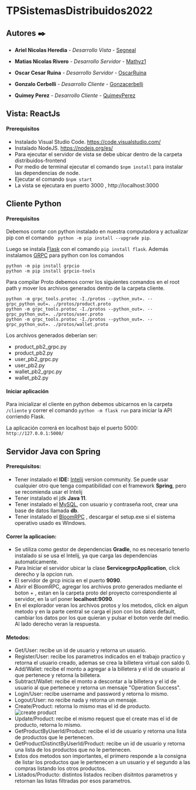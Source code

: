 # TPSistemasDistribuidos2022

## Autores ✒️
  
*  **Ariel Nicolas Heredia** - *Desarrollo Vista* - [Segneal](https://github.com/Segneal)

*  **Matias Nicolas Rivero** - *Desarrollo Servidor* - [Mathyz1](https://github.com/Mathyz1)

*  **Oscar Cesar Ruina** - *Desarrollo Servidor* - [OscarRuina](https://github.com/OscarRuina)

*  **Gonzalo Cerbelli** - *Desarrollo Cliente* - [Gonzacerbelli](https://github.com/Gonzacerbelli)

*  **Quimey Perez** - *Desarrollo Cliente* - [QuimeyPerez](https://github.com/QuimeyPerez)

  
## Vista: ReactJs

#### Prerequisitos 
* Instalado Visual Studio Code. https://code.visualstudio.com/
* Instalado NodeJS. https://nodejs.org/es/
* Para ejecutar el servidor de vista se debe ubicar dentro de la carpeta distribuidos-frontend
* Por medio de terminal ejecutar el comando `$npm install` para instalar las dependencias de node.
* Ejecutar el comando `$npm start` 
* La vista se ejecutara en puerto 3000 , http://localhost:3000

  

## Cliente Python

#### Prerequisitos

Debemos contar con python instalado en nuestra computadora y actualizar pip con el comando `
python -m pip install --upgrade pip`. 

Luego se instala [Flask](https://flask.palletsprojects.com/en/2.2.x/installation/) con el comando `pip install flask`. 
Además instalamos [GRPC](https://grpc.io/docs/languages/python/quickstart/) para python con los comandos
```
python -m pip install grpcio
python -m pip install grpcio-tools
```

Para compilar Proto debemos correr los siguientes comandos en el root path y mover los archivos generados dentro de la carpeta cliente.
```
python -m grpc_tools.protoc -I./protos --python_out=. --grpc_python_out=. ./protos/product.proto
python -m grpc_tools.protoc -I./protos --python_out=. --grpc_python_out=. ./protos/user.proto
python -m grpc_tools.protoc -I./protos --python_out=. --grpc_python_out=. ./protos/wallet.proto
```
Los archivos generados deberían ser:
* product_pb2_grpc.py
* product_pb2.py
* user_pb2_grpc.py
* user_pb2.py
* wallet_pb2_grpc.py
* wallet_pb2.py

#### Iniciar aplicación
Para inicializar el cliente en python debemos ubicarnos en la carpeta `/cliente` y correr el comando `python -m flask run` para iniciar la API corriendo Flask.

La aplicación correrá en localhost bajo el puerto 5000: `http://127.0.0.1:5000/`

## Servidor Java con Spring
#### Prerequisitos:
  * Tener instalado el **IDE:** [Intelij](https://www.jetbrains.com/es-es/idea/download/#section=windows) version community. Se puede usar cualquier otro que tenga compatibilidad con el framework **Spring**, pero se recomienda usar el Intelij
  * Tener instalado el jdk **Java 11**.
  * Tener instalado el [MySQL](https://dev.mysql.com/downloads/workbench/), con usuario y contraseña root, crear una base de datos llamada **db**.
  * Tener instalado el [BloomRPC](https://github.com/bloomrpc/bloomrpc/releases) , descargar el setup.exe si el sistema operativo  usado es Windows. 
#### Correr la aplicacion:
  * Se utiliza como gestor de dependencias **Gradle**, no es necesario tenerlo instalado si se usa el Intelij, ya que carga las dependencias automaticamente. 
  * Para Iniciar el servidor ubicar la clase **ServicegrpcApplication**, click derecho y la opcion run.
  * El servidor de grcp inicia en el puerto **9090**.
  * Abrir el BloomRPC, agregar los archivos proto generados mediante el boton + , estan en la carpeta proto del proyecto correspondiente al servidor, en la url poner **localhost:9090**.
  * En el explorador veran los archivos protos y los metodos, click en algun metodo y en la parte central se carga el json con los datos default, cambiar los datos por los que quieran y pulsar el boton verde del medio. Al lado derecho veran la respuesta.
#### Metodos: 
  * Get/User: recibe un id de usuario y retorna un usuario.
  * Register/User: recibe los parametros indicados en el trabajo practico y retorna el usuario creado, ademas se crea la billetera virtual con saldo 0.
  * Add/Wallet: recibe el monto a agregar a la billetera y el id de usuario al que pertenece y retorna la billetera.
  * Subtract/Wallet: recibe el monto a descontar a la billetera y el id de usuario al que pertenece y retorna un mensaje "Operation Success".
  * Login/User: recibe username and password y retorna lo mismo.
  * Logout/User: no recibe nada y retorna un mensaje.
  * Create/Product: retorna lo mismo mas el id de producto.
  ![create product](https://user-images.githubusercontent.com/31217980/188204343-fbc13ba5-8ce4-497c-ba2d-08f9b066cc4e.PNG)
  * Update/Product: recibe el mismo request que el create mas el id de producto, retorna lo mismo.
  * GetProductByUserId/Product: recibe el id de usuario y retorna una lista de productos que le pertenecen.
  * GetProductDistinctByUserId/Product: recibe un id de usuario y retorna una lista de los productos que no le pertenecen. 
  * Estos dos metodos son importantes, el primero responde a la consigna de listar los productos que le pertenecen a un usuario y el segundo a las compras listando los otros productos. 
  * Listados/Producto: distintos listados reciben disitntos parametros y retornan las listas filtradas por esos parametros.
  
  